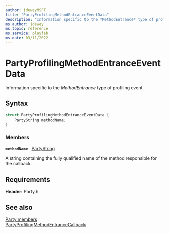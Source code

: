 ```yaml
---
author: jdeweyMSFT
title: "PartyProfilingMethodEntranceEventData"
description: "Information specific to the *MethodEntrance* type of profiling event."
ms.author: jdewey
ms.topic: reference
ms.service: playfab
ms.date: 03/11/2022
---
```


# PartyProfilingMethodEntranceEventData  

Information specific to the *MethodEntrance* type of profiling event.  

## Syntax  
  
```cpp
struct PartyProfilingMethodEntranceEventData {  
    PartyString methodName;  
}  
```
  
### Members  
  
**`methodName`** &nbsp; [PartyString](../typedefs.md)  
  
A string containing the fully qualified name of the method responsible for the callback.
  
  
## Requirements  
  
**Header:** Party.h
  
## See also  
[Party members](../party_members.md)  
[PartyProfilingMethodEntranceCallback](../callbacks/partyprofilingmethodentrancecallback.md)
  
  

